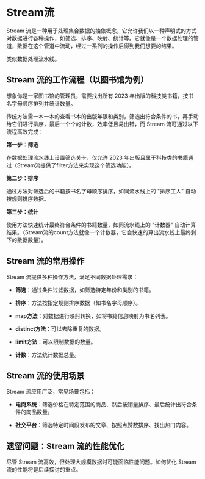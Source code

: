 # Stream流

Stream 流是一种用于处理集合数据的抽象概念，它允许我们以一种声明式的方式对数据进行各种操作，如筛选、排序、映射、统计等。它就像是一个数据处理的管道，数据在这个管道中流动，经过一系列的操作后得到我们想要的结果。

类似数据处理流水线。

## Stream 流的工作流程（以图书馆为例）

想象你是一家图书馆的管理员，需要找出所有 2023 年出版的科技类书籍，按书名字母顺序排列并统计数量。

传统方法需一本一本的查看书本的出版年限和类别，筛选出符合条件的书，再手动给它们进行排序，最后一个个的计数，效率低且易出错，而 Stream 流可通过以下流程高效完成：

**第一步：筛选**

在数据处理流水线上设置筛选关卡，仅允许 2023 年出版且属于科技类的书籍通过（Stream流提供了filter方法来实现这个筛选功能）。

**第二步：排序**

通过方法对筛选后的书籍按书名字母顺序排序，如同流水线上的 "排序工人" 自动按规则排序数据。

**第三步：统计**

使用方法快速统计最终符合条件的书籍数量，如同流水线上的 "计数器" 自动计算结果。（Stream流的count方法就像一个计数器，它会快速的算出流水线上最终剩下的数据数量）。

## Stream 流的常用操作

Stream 流提供多种操作方法，满足不同数据处理需求：

- **筛选**：通过条件过滤数据，如筛选特定年份和类别的书籍。

- **排序**：方法按指定规则排序数据（如书名字母顺序）。

- **map方法**：对数据进行映射转换，如将书籍信息映射为书名列表。

- **distinct方法**：可以去除重复的数据。

- **limit方法**：可以限制数据的数量。

- **计数**：方法统计数据总量。

## Stream 流的使用场景

Stream 流应用广泛，常见场景包括：

- **电商系统**：筛选价格在特定范围的商品、然后按销量排序、最后统计出符合条件的商品数量。

- **社交平台**：筛选特定时间段发布的文章、按照点赞数排序、找出热门内容。

## 遗留问题：Stream 流的性能优化

尽管 Stream 流高效，但处理大规模数据时可能面临性能问题。如何优化 Stream 流的性能将是后续探讨的重点。